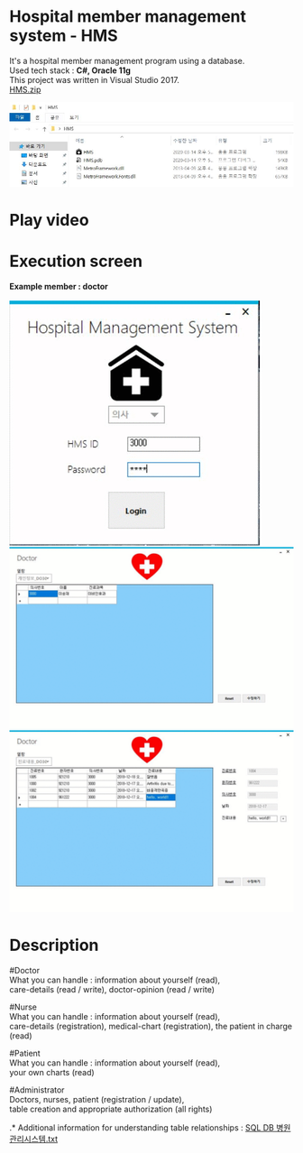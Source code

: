 # Hospital member management system - HMS
It's a hospital member management program using a database. <br>
Used tech stack : <b>C#, Oracle 11g</b> <br>
This project was written in Visual Studio 2017. <br>
[HMS.zip](HMS.zip) <br>
<div><img src="images/HMS File Info.JPG"></div>
 
# Play video


# Execution screen
<b>Example member : doctor</b> <br><br>
![alt-tag](images/doctor_gif1.gif)
![alt-tag](images/doctor_gif2.gif)
![alt-tag](images/doctor_gif3.gif)

# Description
#Doctor <br>
What you can handle : information about yourself (read), <br>
care-details (read / write), doctor-opinion (read / write) <br>

#Nurse <br>
What you can handle : information about yourself (read), <br>
care-details (registration), medical-chart (registration), the patient in charge (read) <br>

#Patient <br>
What you can handle : information about yourself (read), <br>
your own charts (read) <br>

#Administrator <br>
Doctors, nurses, patient (registration / update), <br>
table creation and appropriate authorization (all rights) <br>

.* Additional information for understanding table relationships : 
[SQL DB 병원관리시스템.txt](https://github.com/JAlthea/Hospital-member-management-system/blob/master/HMS%20Project/important%20files/SQL%20DB%20%EB%B3%91%EC%9B%90%EA%B4%80%EB%A6%AC%EC%8B%9C%EC%8A%A4%ED%85%9C.txt)

